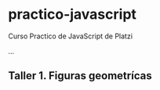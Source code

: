 # practico-javascript
Curso Practico de JavaScript de Platzi

...

## Taller 1. Figuras geometrícas

